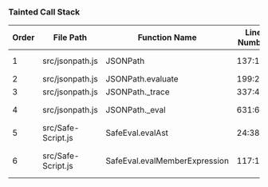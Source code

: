### Tainted Call Stack

| Order | File Path              | Function Name                 | Line Number | Notes                                                                     |
|-------|------------------------|-------------------------------|-------------|---------------------------------------------------------------------------|
| 1     | src/jsonpath.js        | JSONPath                      | 137:190     | Entry Point -> Calls JSONPath.evaluate                                    |
| 2     | src/jsonpath.js        | JSONPath.evaluate             | 199:265     | Calls JSONPath._trace                                                     |
| 3     | src/jsonpath.js        | JSONPath._trace               | 337:456     | Calls JSONPath._eval                                                      |
| 4     | src/jsonpath.js        | JSONPath._eval                | 631:661     | Sets Safe-Script and the execution sandbox env                            |
| 5     | src/Safe-Script.js     | SafeEval.evalAst              | 24:38       | Calls SafeEval.evalMemberExpression                                       |
| 6     | src/Safe-Script.js     | SafeEval.evalMemberExpression | 117:132     | Sink: User can inject malicious AST causing binding of malicious function |

